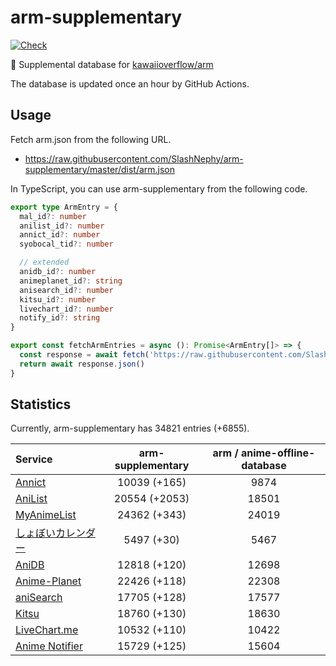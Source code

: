 # arm-supplementary

[![Check](https://github.com/SlashNephy/arm-supplementary/actions/workflows/check-node.yml/badge.svg)](https://github.com/SlashNephy/arm-supplementary/actions/workflows/check-node.yml)

💊 Supplemental database for [kawaiioverflow/arm](https://github.com/kawaiioverflow/arm)

The database is updated once an hour by GitHub Actions.

## Usage

Fetch arm.json from the following URL.

- https://raw.githubusercontent.com/SlashNephy/arm-supplementary/master/dist/arm.json

In TypeScript, you can use arm-supplementary from the following code.

```TypeScript
export type ArmEntry = {
  mal_id?: number
  anilist_id?: number
  annict_id?: number
  syobocal_tid?: number

  // extended
  anidb_id?: number
  animeplanet_id?: string
  anisearch_id?: number
  kitsu_id?: number
  livechart_id?: number
  notify_id?: string
}

export const fetchArmEntries = async (): Promise<ArmEntry[]> => {
  const response = await fetch('https://raw.githubusercontent.com/SlashNephy/arm-supplementary/master/dist/arm.json')
  return await response.json()
}
```

## Statistics

Currently, arm-supplementary has 34821 entries (+6855).

| Service                                     | arm-supplementary | arm / anime-offline-database |
| :------------------------------------------ | :---------------: | :--------------------------: |
| [Annict](https://annict.com)                |   10039 (+165)    |             9874             |
| [AniList](https://anilist.co)               |   20554 (+2053)   |            18501             |
| [MyAnimeList](https://myanimelist.net)      |   24362 (+343)    |            24019             |
| [しょぼいカレンダー](https://cal.syoboi.jp) |    5497 (+30)     |             5467             |
| [AniDB](https://anidb.net)                  |   12818 (+120)    |            12698             |
| [Anime-Planet](https://anime-planet.com)    |   22426 (+118)    |            22308             |
| [aniSearch](https://anisearch.com)          |   17705 (+128)    |            17577             |
| [Kitsu](https://kitsu.io)                   |   18760 (+130)    |            18630             |
| [LiveChart.me](https://livechart.me)        |   10532 (+110)    |            10422             |
| [Anime Notifier](https://notify.moe)        |   15729 (+125)    |            15604             |
